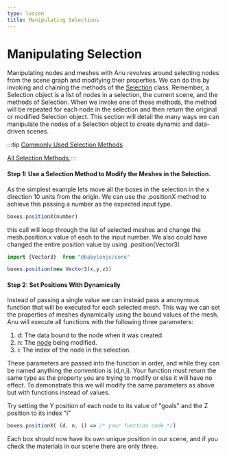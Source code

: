 ```yaml
---
type: lesson
title: Manipulating Selections
---
```


# Manipulating Selection

Manipulating nodes and meshes with Anu revolves around selecting nodes from the scene graph and modifying their properties. We can do this by invoking and chaining the methods of the [Selection](../api/classes/Selection.html) class. Remember, a Selection object is a list of nodes in a selection, the current scene, and the methods of Selection. When we invoke one of these methods, the method will be repeated for each node in the selection and then return the original or modified Selection object. This section will detail the many ways we can manipulate the nodes of a Selection object to create dynamic and data-driven scenes.

:::tip 
<a href="https://jpmorganchase.github.io/anu/guide/manipulating_selections.html#wrapper-methods" target="_blank"> Commonly Used Selection Methods </a>

<a href="https://jpmorganchase.github.io/anu/api/classes/Selection.html#properties" target="_blank"> All Selection Methods </a>
:::

#### Step 1: Use a Selection Method to Modify the Meshes in the Selection. 

As the simplest example lets move all the boxes in the selection in the x direction 10 units from the origin. We can use the .positionX method to achieve this passing a number as the expected input type. 

```js
boxes.positionX(number)
```

this call will loop through the list of selected meshes and change the mesh.position.x value of each to the input number. We also could have changed the entire position value by using .position(Vector3) 

```js
import {Vector3}  from "@babylonjs/core"

boxes.position(new Vector3(x,y,z))
```


#### Step 2: Set Positions With Dynamically  

Instead of passing a single value we can instead pass a anonymous function that will be executed for each selected mesh. This way we can set the properties of meshes dynamically using the bound values of the mesh. 
Anu will execute all functions with the following three parameters:

1. d: The data bound to the node when it was created.
2. n: The [node](https://doc.babylonjs.com/typedoc/classes/BABYLON.Node) being modified.
3. i: The index of the node in the selection.

These parameters are passed into the function in order, and while they can be named anything the convention is (d,n,i). Your function must return the same type as the property you are trying to modify or else it will have no effect. To demonstrate this we will modify the same parameters as above but with functions instead of values.

Try setting the Y position of each node to its value of "goals" and the Z position to its index "i"
```js
boxes.positionX( (d, n, i) => /* your function code */)
```

Each box should now have its own unique position in our scene, and if you check the materials in our scene there are only three. 





